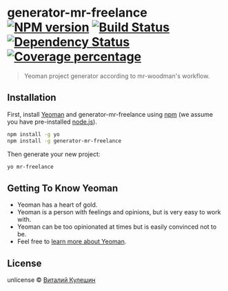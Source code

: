 # generator-mr-freelance [![NPM version][npm-image]][npm-url] [![Build Status][travis-image]][travis-url] [![Dependency Status][daviddm-image]][daviddm-url] [![Coverage percentage][coveralls-image]][coveralls-url]
> Yeoman project generator according to mr-woodman&#39;s workflow.

## Installation

First, install [Yeoman](http://yeoman.io) and generator-mr-freelance using [npm](https://www.npmjs.com/) (we assume you have pre-installed [node.js](https://nodejs.org/)).

```bash
npm install -g yo
npm install -g generator-mr-freelance
```

Then generate your new project:

```bash
yo mr-freelance
```

## Getting To Know Yeoman

 * Yeoman has a heart of gold.
 * Yeoman is a person with feelings and opinions, but is very easy to work with.
 * Yeoman can be too opinionated at times but is easily convinced not to be.
 * Feel free to [learn more about Yeoman](http://yeoman.io/).

## License

unlicense © [Виталий Кулешин](http://mr-woodman.ru)


[npm-image]: https://badge.fury.io/js/generator-mr-freelance.svg
[npm-url]: https://npmjs.org/package/generator-mr-freelance
[travis-image]: https://travis-ci.org/antivitla/generator-mr-freelance.svg?branch=master
[travis-url]: https://travis-ci.org/antivitla/generator-mr-freelance
[daviddm-image]: https://david-dm.org/antivitla/generator-mr-freelance.svg?theme=shields.io
[daviddm-url]: https://david-dm.org/antivitla/generator-mr-freelance
[coveralls-image]: https://coveralls.io/repos/antivitla/generator-mr-freelance/badge.svg
[coveralls-url]: https://coveralls.io/r/antivitla/generator-mr-freelance
